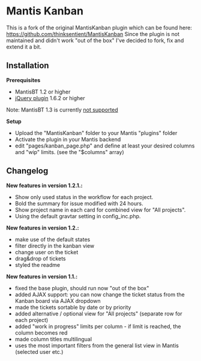 Mantis Kanban
=============

This is a fork of the original MantisKanban plugin which can be found here: https://github.com/thinksentient/MantisKanban
Since the plugin is not maintained and didn't work "out of the box" I've decided to fork, fix and extend it a bit.

Installation
------------

__Prerequisites__
* MantisBT 1.2 or higher
* [jQuery plugin](https://github.com/mantisbt-plugins/jquery) 1.6.2 or higher

Note: MantisBT 1.3 is currently [not supported](https://github.com/mantisbt-plugins/MantisKanban/issues/5)

__Setup__
*   Upload the "MantisKanban" folder to your Mantis "plugins" folder
*   Activate the plugin in your Mantis backend
*   edit "pages/kanban_page.php" and define at least your desired columns and "wip" limits. (see the "$columns" array)

Changelog
---------
__New features in version 1.2.1.:__
*   Show only used status in the workflow for each project.
*   Bold the summary for issue modified with 24 hours.
*   Show project name in each card for combined view for "All projects".
*	Using the default gravtar setting in config_inc.php.

__New features in version 1.2.:__
*   make use of the default states
*   filter directly in the kanban view
*   change user on the ticket
*   drag&drop of tickets
*   styled the readme

__New features in version 1.1.:__
*   fixed the base plugin, should run now "out of the box"
*   added AJAX support: you can now change the ticket status from the Kanban board via AJAX dropdown
*   made the tickets sortable by date or by priority
*   added alternative / optional view for "All projects" (separate row for each project)
*   added "work in progress" limits per column - if limit is reached, the column becomes red
*   made column titles multilingual
*   uses the most important filters from the general list view in Mantis (selected user etc.)

